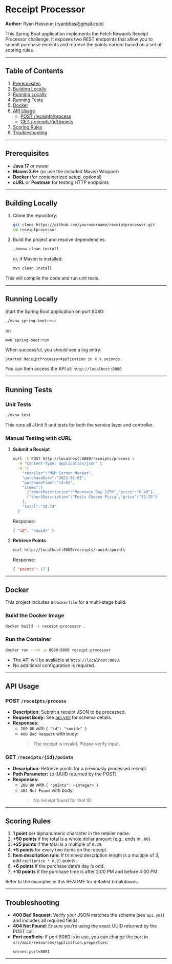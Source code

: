 # Receipt Processor

**Author:** Ryan Hassoun (<ryanbhas@gmail.com>)

This Spring Boot application implements the Fetch Rewards Receipt Processor challenge. It exposes two REST endpoints that allow you to submit purchase receipts and retrieve the points earned based on a set of scoring rules.

---

## Table of Contents
1. [Prerequisites](#prerequisites)
2. [Building Locally](#building-locally)
3. [Running Locally](#running-locally)
4. [Running Tests](#running-tests)
5. [Docker](#docker)
6. [API Usage](#api-usage)
   - [POST /receipts/process](#post-receiptsprocess)
   - [GET /receipts/{id}/points](#get-receiptsidpoints)
7. [Scoring Rules](#scoring-rules)
8. [Troubleshooting](#troubleshooting)

---

## Prerequisites

- **Java 17** or newer
- **Maven 3.6+** (or use the included Maven Wrapper)
- **Docker** (for containerized setup, optional)
- **cURL** or **Postman** for testing HTTP endpoints

---

## Building Locally

1. Clone the repository:
   ```bash
   git clone https://github.com/yourusername/receiptprocessor.git
   cd receiptprocessor
   ```
2. Build the project and resolve dependencies:
   ```bash
   ./mvnw clean install
   ```
   or, if Maven is installed:
   ```bash
   mvn clean install
   ```

This will compile the code and run unit tests.

---

## Running Locally

Start the Spring Boot application on port 8080:

```bash
./mvnw spring-boot:run
```  
or:
```bash
mvn spring-boot:run
```

When successful, you should see a log entry:

```
Started ReceiptProcessorApplication in X.Y seconds
```

You can then access the API at: `http://localhost:8080`

---

## Running Tests

### Unit Tests

```bash
./mvnw test
```

This runs all JUnit 5 unit tests for both the service layer and controller.

### Manual Testing with cURL

1. **Submit a Receipt**

   ```bash
   curl -X POST http://localhost:8080/receipts/process \
     -H "Content-Type: application/json" \
     -d '{
       "retailer":"M&M Corner Market",
       "purchaseDate":"2022-01-01",
       "purchaseTime":"13:01",
       "items":[
         {"shortDescription":"Mountain Dew 12PK","price":"6.49"},
         {"shortDescription":"Emils Cheese Pizza","price":"12.25"}
       ],
       "total":"18.74"
     }'
   ```

   Response:

   ```json
   { "id": "<uuid>" }
   ```

2. **Retrieve Points**

   ```bash
   curl http://localhost:8080/receipts/<uuid>/points
   ```

   Response:

   ```json
   { "points": 17 }
   ```

---

## Docker

This project includes a `Dockerfile` for a multi-stage build.

### Build the Docker Image

```bash
docker build -t receipt-processor .
```

### Run the Container

```bash
docker run --rm -p 8080:8080 receipt-processor
```

- The API will be available at `http://localhost:8080`.
- No additional configuration is required.

---

## API Usage

### POST `/receipts/process`

- **Description:** Submit a receipt JSON to be processed.
- **Request Body:** See [api.yml](./api.yml) for schema details.
- **Responses:**
  - `200 OK` with `{ "id": "<uuid>" }`
  - `400 Bad Request` with body:
    > The receipt is invalid. Please verify input.

### GET `/receipts/{id}/points`

- **Description:** Retrieve points for a previously processed receipt.
- **Path Parameter:** `id` (UUID returned by the POST)
- **Responses:**
  - `200 OK` with `{ "points": <integer> }`
  - `404 Not Found` with body:
    > No receipt found for that ID.

---

## Scoring Rules

1. **1 point** per alphanumeric character in the retailer name.  
2. **+50 points** if the total is a whole dollar amount (e.g., ends in `.00`).  
3. **+25 points** if the total is a multiple of `0.25`.  
4. **+5 points** for every two items on the receipt.  
5. **Item description rule:** If trimmed description length is a multiple of 3, add `ceil(price * 0.2)` points.  
6. **+6 points** if the purchase date’s day is odd.  
7. **+10 points** if the purchase time is after 2:00 PM and before 4:00 PM.  

Refer to the examples in this README for detailed breakdowns.

---

## Troubleshooting

- **400 Bad Request**: Verify your JSON matches the schema (see `api.yml`) and includes all required fields.  
- **404 Not Found**: Ensure you’re using the exact UUID returned by the POST call.  
- **Port conflicts**: If port 8080 is in use, you can change the port in `src/main/resources/application.properties`:
  ```properties
  server.port=8081
  ```

---

